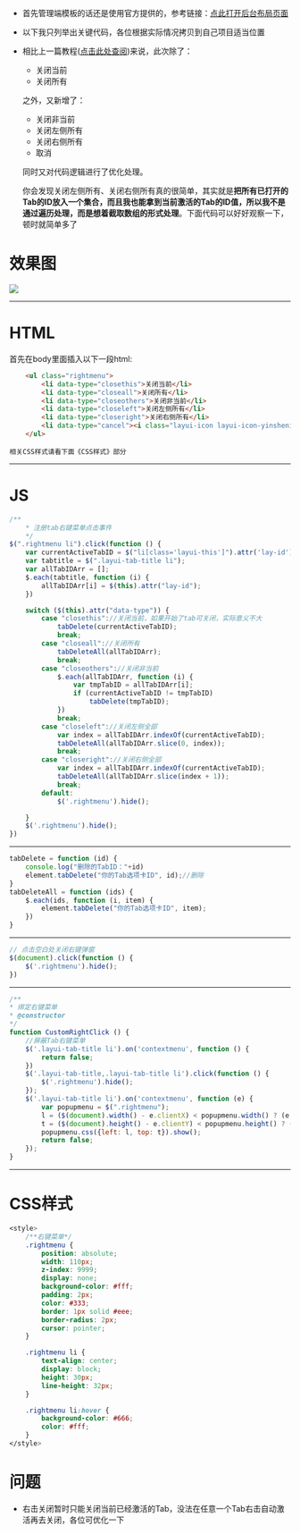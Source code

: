 

- 首先管理端模板的话还是使用官方提供的，参考链接：[点此打开后台布局页面](http://www.layui.com/demo/layuiAdmin.html)

- 以下我只列举出关键代码，各位根据实际情况拷贝到自己项目适当位置
- 相比上一篇教程([点击此处查阅](https://github.com/TangHanF/ProjectRecord/blob/master/%E5%89%8D%E7%AB%AF/LayUI/%E4%B8%BALayui%E7%9A%84Tab%E9%80%89%E9%A1%B9%E5%8D%A1%E5%A2%9E%E5%8A%A0%E5%85%B3%E9%97%AD%E5%BD%93%E5%89%8D%E3%80%81%E5%85%B3%E9%97%AD%E5%85%B6%E5%AE%83%E6%93%8D%E4%BD%9C.md))来说，此次除了：
    - 关闭当前
    - 关闭所有
    
    之外，又新增了：
    - 关闭非当前
    - 关闭左侧所有
    - 关闭右侧所有
    - 取消

    同时又对代码逻辑进行了优化处理。

    你会发现关闭左侧所有、关闭右侧所有真的很简单，其实就是**把所有已打开的Tab的ID放入一个集合，而且我也能拿到当前激活的Tab的ID值，所以我不是通过遍历处理，而是想着截取数组的形式处理**。下面代码可以好好观察一下，顿时就简单多了
# 效果图
![](https://github.com/TangHanF/ProjectRecord/raw/master/前端/LayUI/img/tab右键菜单2.0.png)

----------
# HTML
首先在body里面插入以下一段html:
``` html
    <ul class="rightmenu">
        <li data-type="closethis">关闭当前</li>
        <li data-type="closeall">关闭所有</li>
        <li data-type="closeothers">关闭非当前</li>
        <li data-type="closeleft">关闭左侧所有</li>
        <li data-type="closeright">关闭右侧所有</li>
        <li data-type="cancel"><i class="layui-icon layui-icon-yinshenim"></i>取消</li>
    </ul>
```
    相关CSS样式请看下面《CSS样式》部分


-------

# JS

``` javascript
/**
    * 注册tab右键菜单点击事件
    */
$(".rightmenu li").click(function () {
    var currentActiveTabID = $("li[class='layui-this']").attr('lay-id');// 获取当前激活的选项卡ID
    var tabtitle = $(".layui-tab-title li");
    var allTabIDArr = [];
    $.each(tabtitle, function (i) {
        allTabIDArr[i] = $(this).attr("lay-id");
    })

    switch ($(this).attr("data-type")) {
        case "closethis"://关闭当前，如果开始了tab可关闭，实际意义不大
            tabDelete(currentActiveTabID);
            break;
        case "closeall"://关闭所有
            tabDeleteAll(allTabIDArr);
            break;
        case "closeothers"://关闭非当前
            $.each(allTabIDArr, function (i) {
                var tmpTabID = allTabIDArr[i];
                if (currentActiveTabID != tmpTabID)
                    tabDelete(tmpTabID);
            })
            break;
        case "closeleft"://关闭左侧全部
            var index = allTabIDArr.indexOf(currentActiveTabID);
            tabDeleteAll(allTabIDArr.slice(0, index));
            break;
        case "closeright"://关闭右侧全部
            var index = allTabIDArr.indexOf(currentActiveTabID);
            tabDeleteAll(allTabIDArr.slice(index + 1));
            break;
        default:
            $('.rightmenu').hide();

    }
    $('.rightmenu').hide();
})
```
--------------------
``` javascript
tabDelete = function (id) {
    console.log("删除的TabID："+id)
    element.tabDelete("你的Tab选项卡ID", id);//删除
}
tabDeleteAll = function (ids) {
    $.each(ids, function (i, item) {
        element.tabDelete("你的Tab选项卡ID", item);
    })
}
```

--------------------

``` javascript
// 点击空白处关闭右键弹窗
$(document).click(function () {
    $('.rightmenu').hide();
})
```
----------------

``` javascript
/**
* 绑定右键菜单
* @constructor
*/
function CustomRightClick () {
    //屏蔽Tab右键菜单
    $('.layui-tab-title li').on('contextmenu', function () {
        return false;
    })
    $('.layui-tab-title,.layui-tab-title li').click(function () {
        $('.rightmenu').hide();
    });
    $('.layui-tab-title li').on('contextmenu', function (e) {
        var popupmenu = $(".rightmenu");
        l = ($(document).width() - e.clientX) < popupmenu.width() ? (e.clientX - popupmenu.width()) : e.clientX;
        t = ($(document).height() - e.clientY) < popupmenu.height() ? (e.clientY - popupmenu.height()) : e.clientY;
        popupmenu.css({left: l, top: t}).show();
        return false;
    });
}
```

-------
# CSS样式
``` css
<style>
    /**右键菜单*/
    .rightmenu {
        position: absolute;
        width: 110px;
        z-index: 9999;
        display: none;
        background-color: #fff;
        padding: 2px;
        color: #333;
        border: 1px solid #eee;
        border-radius: 2px;
        cursor: pointer;
    }

    .rightmenu li {
        text-align: center;
        display: block;
        height: 30px;
        line-height: 32px;
    }

    .rightmenu li:hover {
        background-color: #666;
        color: #fff;
    }
</style>
```


# 问题
- 右击关闭暂时只能关闭当前已经激活的Tab，没法在任意一个Tab右击自动激活再去关闭，各位可优化一下